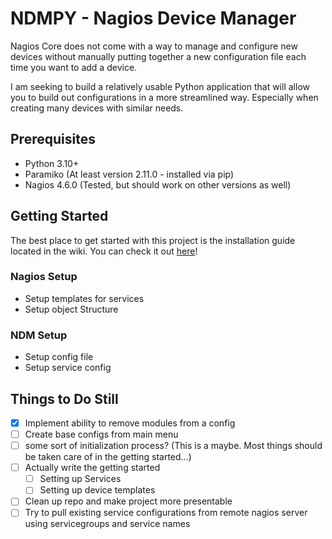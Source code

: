 # NDMPY - Nagios Device Manager
Nagios Core does not come with a way to manage and configure new devices without manually putting together a new configuration file each time you want to add a device.

I am seeking to build a relatively usable Python application that will allow you to build out configurations in a more streamlined way. Especially when creating many devices with similar needs.

## Prerequisites
- Python 3.10+
- Paramiko (At least version 2.11.0 - installed via pip)
- Nagios 4.6.0 (Tested, but should work on other versions as well)

## Getting Started
The best place to get started with this project is the installation guide located in the wiki. You can check it out [here](https://github.com/j-moran/NDMPy/wiki)!

### Nagios Setup
- Setup templates for services
- Setup object Structure

### NDM Setup
- Setup config file
- Setup service config


## Things to Do Still
- [x] Implement ability to remove modules from a config
- [ ] Create base configs from main menu
- [ ] some sort of initialization process? (This is a maybe. Most things should be taken care of in the getting started...)
- [ ] Actually write the getting started
    - [ ] Setting up Services
    - [ ] Setting up device templates
- [ ] Clean up repo and make project more presentable
- [ ] Try to pull existing service configurations from remote nagios server using servicegroups and service names
